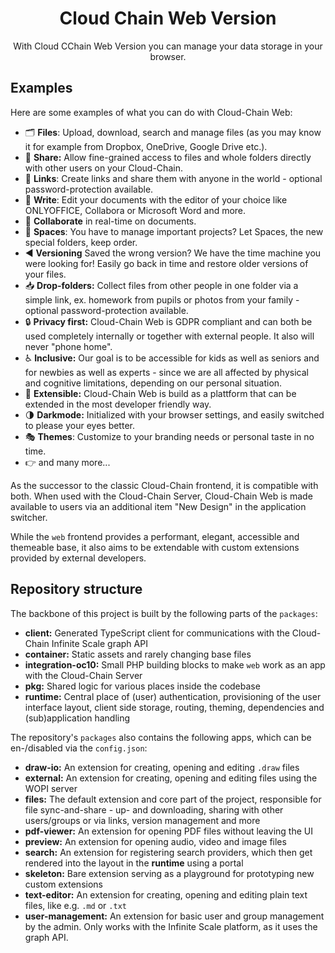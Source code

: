 <div align=center>
 
# Cloud Chain Web Version
With Cloud CChain Web Version you can manage your data storage in your browser.

</div>

## Examples
Here are some examples of what you can do with Cloud-Chain Web:
- 🗂 **Files**: Upload, download, search and manage files (as you may know it for example from Dropbox, OneDrive, Google Drive etc.).
- 👥 **Share:** Allow fine-grained access to files and whole folders directly with other users on your Cloud-Chain.
- 🔗 **Links**: Create links and share them with anyone in the world - optional password-protection available.
- 📝 **Write**: Edit your documents with the editor of your choice like ONLYOFFICE, Collabora or Microsoft Word and more.
- 🤝 **Collaborate** in real-time on documents.
- 🚀 **Spaces**: You have to manage important projects? Let Spaces, the new special folders, keep order. 
- ◀️ **Versioning** Saved the wrong version? We have the time machine you were looking for! Easily go back in time and restore older versions of your files.
- 📥 **Drop-folders:** Collect files from other people in one folder via a simple link, ex. homework from pupils or photos from your family - optional password-protection available.
- 🔒 **Privacy first:** Cloud-Chain Web is GDPR compliant and can both be used completely internally or together with external people. It also will never "phone home".
- ♿ **Inclusive:** Our goal is to be accessible for kids as well as seniors and for newbies as well as experts - since we are all affected by physical and cognitive limitations, depending on our personal situation.
- 🧩 **Extensible:** Cloud-Chain Web is build as a plattform that can be extended in the most developer friendly way.
- 🌗 **Darkmode:** Initialized with your browser settings, and easily switched to please your eyes better.
- 🎭 **Themes**: Customize to your branding needs or personal taste in no time.
- 👉 and many more...

As the successor to the classic Cloud-Chain frontend, it is compatible with both. When used with the Cloud-Chain Server, Cloud-Chain Web is made available to users via an additional item "New Design" in the application switcher. 

While the `web` frontend provides a performant, elegant, accessible and themeable base, it also aims to be extendable with custom extensions provided by external developers.


## Repository structure

The backbone of this project is built by the following parts of the `packages`:
- **client:** Generated TypeScript client for communications with the Cloud-Chain Infinite Scale graph API
- **container:** Static assets and rarely changing base files
- **integration-oc10:** Small PHP building blocks to make `web` work as an app with the Cloud-Chain Server
- **pkg:** Shared logic for various places inside the codebase
- **runtime:** Central place of (user) authentication, provisioning of the user interface layout, client side storage, routing, theming, dependencies and (sub)application handling

The repository's `packages` also contains the following apps, which can be en-/disabled via the `config.json`:
- **draw-io:** An extension for creating, opening and editing `.draw` files
- **external:** An extension for creating, opening and editing files using the WOPI server
- **files:** The default extension and core part of the project, responsible for file sync-and-share - up- and downloading, sharing with other users/groups or via links, version management and more
- **pdf-viewer:** An extension for opening PDF files without leaving the UI
- **preview:** An extension for opening audio, video and image files
- **search:** An extension for registering search providers, which then get rendered into the layout in the **runtime** using a portal
- **skeleton:** Bare extension serving as a playground for prototyping new custom extensions
- **text-editor:** An extension for creating, opening and editing plain text files, like e.g. `.md` or `.txt`
- **user-management:** An extension for basic user and group management by the admin. Only works with the Infinite Scale platform, as it uses the graph API.
